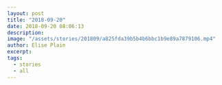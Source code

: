 ```yaml
---
layout: post
title: "2018-09-20"
date: 2018-09-20 08:06:13
description: 
image: "/assets/stories/201809/a825fda39b5b4b6bbc1b9e89a7879106.mp4"
author: Elise Plain
excerpt: 
tags: 
  - stories
  - all
---
```



<p></p>
